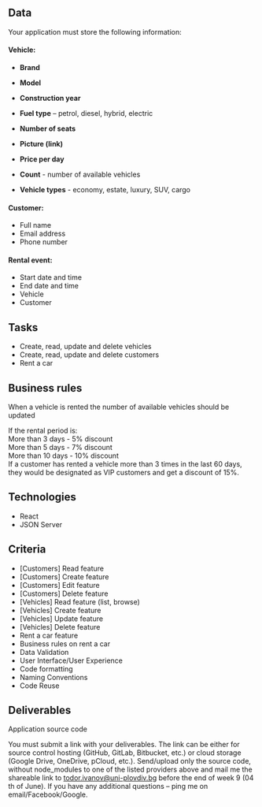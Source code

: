 ## Data

Your application must store the following information:
#### Vehicle:

- **Brand**

- **Model**
- **Construction year**

- **Fuel type** – petrol, diesel, hybrid, electric

- **Number of seats**

- **Picture (link)**

- **Price per day**

- **Count** - number of available vehicles

- **Vehicle types** - economy, estate, luxury, SUV, cargo

#### Customer:

- Full name
-  Email address
- Phone number

#### Rental event:

- Start date and time
- End date and time
- Vehicle
- Customer



## Tasks

- Create, read, update and delete vehicles
- Create, read, update and delete customers
- Rent a car



## Business rules

When a vehicle is rented the number of available vehicles should be updated

If the rental period is: \
More than 3 days - 5% discount \
More than 5 days - 7% discount \
More than 10 days - 10% discount \
If a customer has rented a vehicle more than 3 times in the last 60 days, they would be designated as
VIP customers and get a discount of 15%.

## Technologies

- React
- JSON Server



## Criteria

- [Customers] Read feature
- [Customers] Create feature
- [Customers] Edit feature
- [Customers] Delete feature
- [Vehicles] Read feature (list, browse)
- [Vehicles] Create feature
- [Vehicles] Update feature
- [Vehicles] Delete feature
- Rent a car feature
- Business rules on rent a car
- Data Validation
- User Interface/User Experience
- Code formatting
- Naming Conventions
- Code Reuse

## Deliverables

Application source code

You must submit a link with your deliverables. The link can be either for source control hosting (GitHub,
GitLab, Bitbucket, etc.) or cloud storage (Google Drive, OneDrive, pCloud, etc.). Send/upload only the
source code, without node_modules to one of the listed providers above and mail me the shareable link
to todor.ivanov@uni-plovdiv.bg before the end of week 9 (04 th of June).
If you have any additional questions – ping me on email/Facebook/Google.